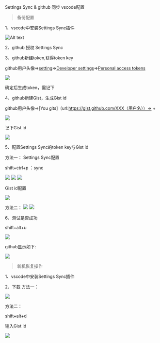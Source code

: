 Settings Sync & github 同步 vscode配置

>备份配置

1、vscode中安装Settings Sync插件

![Alt text](/tool/img/1.jpg)

2、github 授权 Settings Sync



3、github新建token,获得token key

github用户头像=>[setting](https://github.com/settings/profile)=>[Developer settings](https://github.com/settings/apps)=>[Personal access tokens](https://github.com/settings/tokens)

![](/tool/img/6.jpg)

确定后生成token，需记下

4、github新建Gist，生成Gist id

github用户头像=>[You gits]（url:https://gist.github.com/XXX（用户名））=> +


![](/tool/img/8.jpg)

记下Gist id

![](/tool/img/9.jpg)

5、配置Settings Sync的token key与Gist id

方法一：
Settings Sync配置

shift+ctrl+p ：sync

![](/tool/img/11.jpg)
![](/tool/img/12.jpg)
![](/tool/img/13.jpg)

Gist id配置

![](/tool/img/10.jpg)


方法二：
![](/tool/img/4.jpg)
![](/tool/img/5.jpg)

6、测试是否成功

shift+alt+u

![](/tool/img/14.jpg)

github显示如下:

![](/tool/img/7.jpg)

>新机恢复操作

1、vscode中安装Settings Sync插件

2、下载
方法一：

![](/tool/img/15.jpg)

方法二：

shift+alt+d

输入Gist id

![](/tool/img/16.jpg)